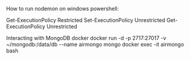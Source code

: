 How to run nodemon on windows powershell:

Get-ExecutionPolicy
    Restricted
Set-ExecutionPolicy Unrestricted
Get-ExecutionPolicy
    Unrestricted

Interacting with MongoDB docker
docker run -d -p 2717:27017 -v ~/mongodb:/data/db --name airmongo mongo
docker exec -it airmongo bash